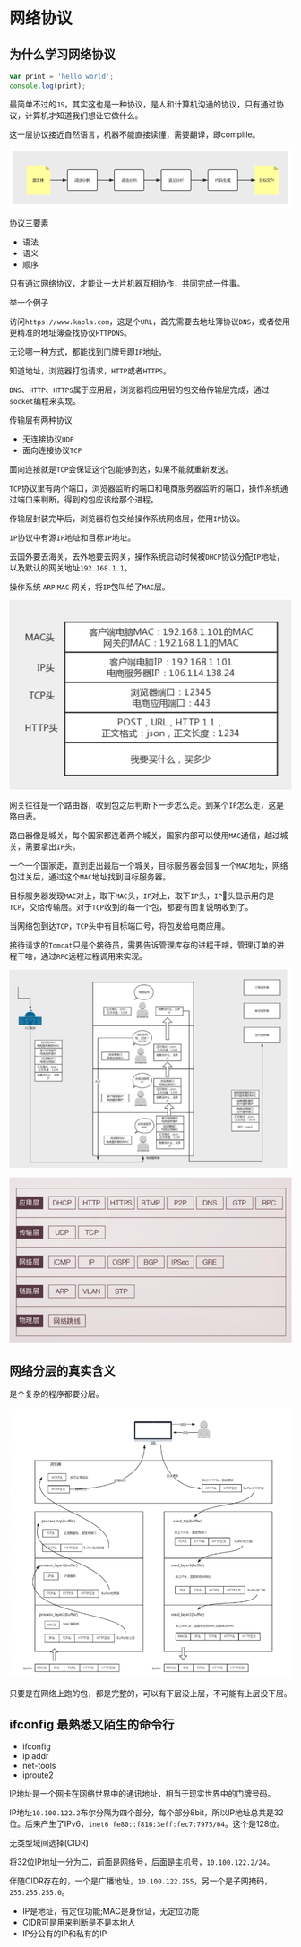 # 网络协议

## 为什么学习网络协议

```js
var print = 'hello world';
console.log(print);
```

最简单不过的`JS`，其实这也是一种协议，是人和计算机沟通的协议，只有通过协议，计算机才知道我们想让它做什么。

这一层协议接近自然语言，机器不能直接读懂，需要翻译，即complile。

![](./images/network/1.png)

协议三要素

+ 语法
+ 语义
+ 顺序

只有通过网络协议，才能让一大片机器互相协作，共同完成一件事。

举一个例子

访问`https://www.kaola.com`，这是个`URL`，首先需要去地址簿协议`DNS`，或者使用更精准的地址簿查找协议`HTTPDNS`。

无论哪一种方式，都能找到门牌号即`IP`地址。

知道地址，浏览器打包请求，`HTTP`或者`HTTPS`。

`DNS`、`HTTP`、`HTTPS`属于应用层，浏览器将应用层的包交给传输层完成，通过`socket`编程来实现。

传输层有两种协议

+ 无连接协议`UDP`
+ 面向连接协议`TCP`

面向连接就是`TCP`会保证这个包能够到达，如果不能就重新发送。

`TCP`协议里有两个端口，浏览器监听的端口和电商服务器监听的端口，操作系统通过端口来判断，得到的包应该给那个进程。

传输层封装完毕后，浏览器将包交给操作系统网络层，使用`IP`协议。

`IP`协议中有源`IP`地址和目标`IP`地址。

去国外要去海关，去外地要去网关，操作系统启动时候被`DHCP`协议分配`IP`地址，以及默认的网关地址`192.168.1.1`。

操作系统 `ARP` `MAC` 网关，将`IP`包叫给了`MAC`层。

![](./images/network/2.png)

网关往往是一个路由器，收到包之后判断下一步怎么走。到某个`IP`怎么走，这是路由表。

路由器像是城关，每个国家都连着两个城关，国家内部可以使用`MAC`通信，越过城关，需要拿出`IP`头。

一个一个国家走，直到走出最后一个城关，目标服务器会回复一个`MAC`地址，网络包过关后，通过这个`MAC`地址找到目标服务器。

目标服务器发现`MAC`对上，取下`MAC`头，`IP`对上，取下`IP`头，`IP`头显示用的是`TCP`，交给传输层。对于`TCP`收到的每一个包，都要有回复说明收到了。

当网络包到达`TCP`，`TCP`头中有目标端口号，将包发给电商应用。

接待请求的`Tomcat`只是个接待员，需要告诉管理库存的进程干啥，管理订单的进程干啥，通过`RPC`远程过程调用来实现。

![](./images/network/3.png)

![](./images/network/4.png)

## 网络分层的真实含义

是个复杂的程序都要分层。

![](./images/network/5.png)

只要是在网络上跑的包，都是完整的，可以有下层没上层，不可能有上层没下层。

## ifconfig 最熟悉又陌生的命令行

+ ifconfig
+ ip addr
+ net-tools
+ iproute2

IP地址是一个网卡在网络世界中的通讯地址，相当于现实世界中的门牌号码。

IP地址`10.100.122.2`布尔分隔为四个部分，每个部分8bit，所以IP地址总共是32位。后来产生了IPv6，`inet6 fe80::f816:3eff:fec7:7975/64`。这个是128位。

无类型域间选择(CIDR)

将32位IP地址一分为二，前面是网络号，后面是主机号，`10.100.122.2/24`。

伴随CIDR存在的，一个是广播地址，`10.100.122.255`，另一个是子网掩码，`255.255.255.0`。

+ IP是地址，有定位功能;MAC是身份证，无定位功能
+ CIDR可是用来判断是不是本地人
+ IP分公有的IP和私有的IP